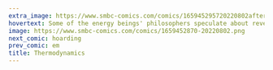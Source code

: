 ```yaml
---
extra_image: https://www.smbc-comics.com/comics/165945295720220802after.png
hovertext: Some of the energy beings' philosophers speculate about reverse-entropy beings, but it's just an intellectual curiosity.
image: https://www.smbc-comics.com/comics/1659452870-20220802.png
next_comic: hoarding
prev_comic: em
title: Thermodynamics
---
```


